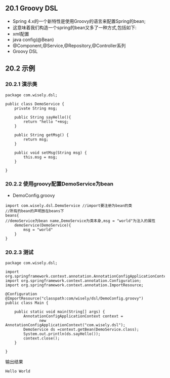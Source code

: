## 20.1 Groovy DSL
- Spring 4.x的一个新特性是使用Groovy的语言来配置Spring的bean;
- 这意味着我们构造一个spring的bean又多了一种方式,包括如下:
 - xml配置
 - java config(@Bean)
 - @Component,@Service,@Repository,@Controller系列
 - Groovy DSL

## 20.2 示例

### 20.2.1 演示类

```
package com.wisely.dsl;

public class DemoService {
	private String msg;

	public String sayHello(){
		return "hello "+msg;
	}

	public String getMsg() {
		return msg;
	}

	public void setMsg(String msg) {
		this.msg = msg;
	}

}

```

### 20.2.2 使用groovy配置DemoService为bean

- DemoConfig.groovy


```
import com.wisely.dsl.DemoService //import要注册为bean的类
//所有的bean的声明放在beans下
beans{
//demoService为bean name,DemoService为类本身,msg = "world"为注入的属性
	demoService(DemoService){
		msg = "world"
	}
}

```

### 20.2.3 测试

```
package com.wisely.dsl;

import org.springframework.context.annotation.AnnotationConfigApplicationContext;
import org.springframework.context.annotation.Configuration;
import org.springframework.context.annotation.ImportResource;

@Configuration
@ImportResource("classpath:com/wisely/dsl/DemoConfig.groovy")
public class Main {

	public static void main(String[] args) {
		AnnotationConfigApplicationContext context =
               new AnnotationConfigApplicationContext("com.wisely.dsl");
		DemoService ds =context.getBean(DemoService.class);
		System.out.println(ds.sayHello());
		context.close();
	}

}

```

输出结果
```
Hello World
```